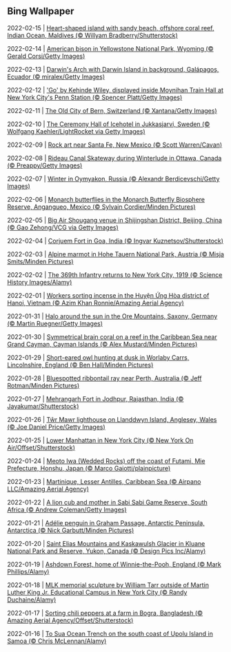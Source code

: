 ## Bing Wallpaper
2022-02-15 | [Heart-shaped island with sandy beach, offshore coral reef, Indian Ocean, Maldives (© Willyam Bradberry/Shutterstock)](./wallpaper/2022-02-15.jpg) 

2022-02-14 | [American bison in Yellowstone National Park, Wyoming (© Gerald Corsi/Getty Images)](./wallpaper/2022-02-14.jpg) 

2022-02-13 | [Darwin's Arch with Darwin Island in background, Galápagos, Ecuador (© miralex/Getty Images)](./wallpaper/2022-02-13.jpg) 

2022-02-12 | ['Go' by Kehinde Wiley, displayed inside Moynihan Train Hall at New York City's Penn Station (© Spencer Platt/Getty Images)](./wallpaper/2022-02-12.jpg) 

2022-02-11 | [The Old City of Bern, Switzerland (© Xantana/Getty Images)](./wallpaper/2022-02-11.jpg) 

2022-02-10 | [The Ceremony Hall of Icehotel in Jukkasjarvi, Sweden (© Wolfgang Kaehler/LightRocket via Getty Images)](./wallpaper/2022-02-10.jpg) 

2022-02-09 | [Rock art near Santa Fe, New Mexico (© Scott Warren/Cavan)](./wallpaper/2022-02-09.jpg) 

2022-02-08 | [Rideau Canal Skateway during Winterlude in Ottawa, Canada (© Preappy/Getty Images)](./wallpaper/2022-02-08.jpg) 

2022-02-07 | [Winter in Oymyakon, Russia (© Alexandr Berdicevschi/Getty Images)](./wallpaper/2022-02-07.jpg) 

2022-02-06 | [Monarch butterflies in the Monarch Butterfly Biosphere Reserve, Angangueo, Mexico (© Sylvain Cordier/Minden Pictures)](./wallpaper/2022-02-06.jpg) 

2022-02-05 | [Big Air Shougang venue in Shijingshan District, Beijing, China (© Gao Zehong/VCG via Getty Images)](./wallpaper/2022-02-05.jpg) 

2022-02-04 | [Corjuem Fort in Goa, India (© Ingvar Kuznetsov/Shutterstock)](./wallpaper/2022-02-04.jpg) 

2022-02-03 | [Alpine marmot in Hohe Tauern National Park, Austria (© Misja Smits/Minden Pictures)](./wallpaper/2022-02-03.jpg) 

2022-02-02 | [The 369th Infantry returns to New York City, 1919 (© Science History Images/Alamy)](./wallpaper/2022-02-02.jpg) 

2022-02-01 | [Workers sorting incense in the Huyện Ứng Hòa district of Hanoi, Vietnam (© Azim Khan Ronnie/Amazing Aerial Agency)](./wallpaper/2022-02-01.jpg) 

2022-01-31 | [Halo around the sun in the Ore Mountains, Saxony, Germany (© Martin Ruegner/Getty Images)](./wallpaper/2022-01-31.jpg) 

2022-01-30 | [Symmetrical brain coral on a reef in the Caribbean Sea near Grand Cayman, Cayman Islands (© Alex Mustard/Minden Pictures)](./wallpaper/2022-01-30.jpg) 

2022-01-29 | [Short-eared owl hunting at dusk in Worlaby Carrs, Lincolnshire, England (© Ben Hall/Minden Pictures)](./wallpaper/2022-01-29.jpg) 

2022-01-28 | [Bluespotted ribbontail ray near Perth, Australia (© Jeff Rotman/Minden Pictures)](./wallpaper/2022-01-28.jpg) 

2022-01-27 | [Mehrangarh Fort in Jodhpur, Rajasthan, India (© Jayakumar/Shutterstock)](./wallpaper/2022-01-27.jpg) 

2022-01-26 | [Tŵr Mawr lighthouse on Llanddwyn Island, Anglesey, Wales (© Joe Daniel Price/Getty Images)](./wallpaper/2022-01-26.jpg) 

2022-01-25 | [Lower Manhattan in New York City (© New York On Air/Offset/Shutterstock)](./wallpaper/2022-01-25.jpg) 

2022-01-24 | [Meoto Iwa (Wedded Rocks) off the coast of Futami, Mie Prefecture, Honshu, Japan (© Marco Gaiotti/plainpicture)](./wallpaper/2022-01-24.jpg) 

2022-01-23 | [Martinique, Lesser Antilles, Caribbean Sea (© Airpano LLC/Amazing Aerial Agency)](./wallpaper/2022-01-23.jpg) 

2022-01-22 | [A lion cub and mother in Sabi Sabi Game Reserve, South Africa (© Andrew Coleman/Getty Images)](./wallpaper/2022-01-22.jpg) 

2022-01-21 | [Adélie penguin in Graham Passage, Antarctic Peninsula, Antarctica (© Nick Garbutt/Minden Pictures)](./wallpaper/2022-01-21.jpg) 

2022-01-20 | [Saint Elias Mountains and Kaskawulsh Glacier in Kluane National Park and Reserve, Yukon, Canada (© Design Pics Inc/Alamy)](./wallpaper/2022-01-20.jpg) 

2022-01-19 | [Ashdown Forest, home of Winnie-the-Pooh, England (© Mark Phillips/Alamy)](./wallpaper/2022-01-19.jpg) 

2022-01-18 | [MLK memorial sculpture by William Tarr outside of Martin Luther King Jr. Educational Campus in New York City (© Randy Duchaine/Alamy)](./wallpaper/2022-01-18.jpg) 

2022-01-17 | [Sorting chili peppers at a farm in Bogra, Bangladesh (© Amazing Aerial Agency/Offset/Shutterstock)](./wallpaper/2022-01-17.jpg) 

2022-01-16 | [To Sua Ocean Trench on the south coast of Upolu Island in Samoa (© Chris McLennan/Alamy)](./wallpaper/2022-01-16.jpg) 

